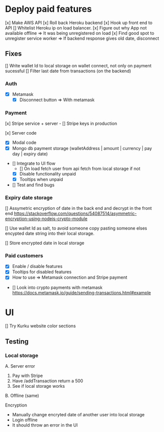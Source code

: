 # Deploy paid features

[x] Make AWS API
[x] Roll back Heroku backend
[x] Hook up front end to API
[] Whitelist Heroku ip on load balancer.
[x] Figure out why App not available offline => It was being unregistered on load
[x] Find good spot to unregister service worker => If backend response gives old date, disconnect

## Fixes

[] Write wallet Id to local storage on wallet connect, not only on payment sucessful
[] Filter last date from transactions (on the backend)

### Auth

- [x] Metamask
  - [x] Disconnect button => With metamask

### Payment

[x] Stripe service + server - [] Stripe keys in production

[x] Server code

- [x] Modal code
- [x] Mongo db payment storage (walletAddress | amount | currency | pay day | expiry date)
- [] Integrate to UI flow
  - [] On load fetch user from api
    fetch from local storage if not
  - [x] Disable functionality unpaid
  - [x] Tooltips when unpaid
- [] Test and find bugs

### Expiry date storage

[] Assymetric encryption of date in the back end and decrypt in the front end https://stackoverflow.com/questions/54087514/asymmetric-encryption-using-nodejs-crypto-module

[] Use wallet Id as salt, to avoid someone copy pasting someone elses encypted date string into their local storage.

[] Store encrypted date in local storage

### Paid customers

- [x] Enable / disable features
- [x] Tooltips for disabled features
- [x] How to use => Metamask connection and Stripe payment
- [] Look into crypto payments with metamask https://docs.metamask.io/guide/sending-transactions.html#example

# UI

[] Try Kurku website color sections

## Testing

### Local storage

A. Server error

1.  Pay with Stripe
2.  Have /addTransaction return a 500
3.  See if local storage works

B. Offline (same)

Encryption

- Manually change encryted date of another user into local storage
- Login offline
- It should throw an error in the UI
